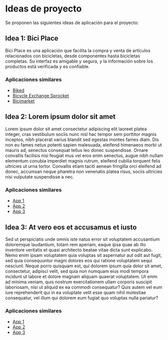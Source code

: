 # Ideas de proyecto

Se proponen las siguientes ideas de aplicación para el proyecto:

## Idea 1: Bici Place

Bici Place es una aplicación que facilita la compra y venta de artículos relacionados con bicicletas, desde componentes hasta bicicletas completas. 
Su interfaz es amigable y segura, y la información sobre los productos está verificada y es confiable.


### Aplicaciones similares

- [Biked](https://play.google.com/store/search?q=biked&c=apps&hl=es_CO&gl=US)
- [Bicycle Exchange Sprocket](https://play.google.com/store/apps/details?id=com.retrographic.sprocket&hl=es_CO&gl=US)
- [Bicimarket](https://play.google.com/store/search?q=bicimarket&c=apps&hl=es_CO&gl=US)

## Idea 2: Lorem ipsum dolor sit amet

Lorem ipsum dolor sit amet consectetur adipiscing elit laoreet platea integer, cras vestibulum
sociis nunc nisl hac tempor sem porttitor magnis inceptos, nibh placerat varius blandit sed egestas
montes fames diam. Dis non eu fames netus potenti sapien malesuada, eleifend himenaeos morbi ut
mauris ad, senectus consequat tellus leo donec suspendisse. Ornare convallis facilisis nisi feugiat
mus vel eros enim senectus, augue nibh nullam elementum conubia imperdiet magnis rutrum, eleifend
cubilia torquent felis ultricies ut urna tortor. Convallis etiam taciti aenean fringilla orci
eleifend ad donec, accumsan neque pharetra non venenatis platea risus, sociis ultricies nisi
vulputate suspendisse a nec.

### Aplicaciones similares

- [App 1](#)
- [App 2](#)
- [App 3](#)

## Idea 3: At vero eos et accusamus et iusto

Sed ut perspiciatis unde omnis iste natus error sit voluptatem accusantium doloremque laudantium,
totam rem aperiam, eaque ipsa quae ab illo inventore veritatis et quasi architecto beatae vitae
dicta sunt explicabo. Nemo enim ipsam voluptatem quia voluptas sit aspernatur aut odit aut fugit,
sed quia consequuntur magni dolores eos qui ratione voluptatem sequi nesciunt. Neque porro quisquam
est, qui dolorem ipsum quia dolor sit amet, consectetur, adipisci velit, sed quia non numquam eius
modi tempora incidunt ut labore et dolore magnam aliquam quaerat voluptatem. Ut enim ad minima
veniam, quis nostrum exercitationem ullam corporis suscipit laboriosam, nisi ut aliquid ex ea
commodi consequatur? Quis autem vel eum iure reprehenderit qui in ea voluptate velit esse quam nihil
molestiae consequatur, vel illum qui dolorem eum fugiat quo voluptas nulla pariatur?

### Aplicaciones similares

- [App 1](#)
- [App 2](#)
- [App 3](#)

